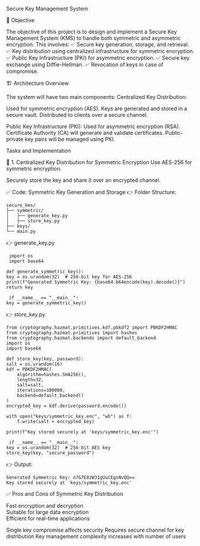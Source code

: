 Secure Key Management System


🎯 Objective

The objective of this project is to design and implement a Secure Key Management System (KMS) to handle both symmetric and asymmetric encryption. This involves:
✅ Secure key generation, storage, and retrieval.
✅ Key distribution using centralized infrastructure for symmetric encryption.
✅ Public Key Infrastructure (PKI) for asymmetric encryption.
✅ Secure key exchange using Diffie-Hellman.
✅ Revocation of keys in case of compromise.

🏗️ Architecture Overview

The system will have two main components:
Centralized Key Distribution:

Used for symmetric encryption (AES).
Keys are generated and stored in a secure vault.
Distributed to clients over a secure channel.

Public Key Infrastructure (PKI):
Used for asymmetric encryption (RSA).
Certificate Authority (CA) will generate and validate certificates.
Public-private key pairs will be managed using PKI.

Tasks and Implementation

🔐 1. Centralized Key Distribution for Symmetric Encryption
Use AES-256 for symmetric encryption.

Securely store the key and share it over an encrypted channel.

✅ Code: Symmetric Key Generation and Storage
👉 Folder Structure:

    secure_kms/
    ├── symmetric/
    │   ├── generate_key.py
    │   ├── store_key.py
    ├── keys/
    └── main.py

👉 generate_key.py


     import os
     import base64

    def generate_symmetric_key():
    key = os.urandom(32)  # 256-bit key for AES-256
    print(f"Generated Symmetric Key: {base64.b64encode(key).decode()}")
    return key

     if __name__ == "__main__":
    key = generate_symmetric_key()

👉 store_key.py


    from cryptography.hazmat.primitives.kdf.pbkdf2 import PBKDF2HMAC
    from cryptography.hazmat.primitives import hashes
    from cryptography.hazmat.backends import default_backend
    import os
    import base64

    def store_key(key, password):
    salt = os.urandom(16)
    kdf = PBKDF2HMAC(
        algorithm=hashes.SHA256(),
        length=32,
        salt=salt,
        iterations=100000,
        backend=default_backend()
    )
    encrypted_key = kdf.derive(password.encode())
    
    with open("keys/symmetric_key.enc", "wb") as f:
        f.write(salt + encrypted_key)
    
    print(f"Key stored securely at 'keys/symmetric_key.enc'")

     if __name__ == "__main__":
    key = os.urandom(32)  # 256-bit AES key
    store_key(key, "secure_password")

👉 Output:


    Generated Symmetric Key: n7G7E8zW31gUuCEgoNvQQ==
    Key stored securely at 'keys/symmetric_key.enc'

✅ Pros and Cons of Symmetric Key Distribution

Fast encryption and decryption	     
Suitable for large data encryption	        
Efficient for real-time applications	

Single key compromise affects security
Requires secure channel for key distribution
Key management complexity increases with number of users







